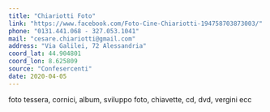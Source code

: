 ```yaml
---
title: "Chiariotti Foto"
link: "https://www.facebook.com/Foto-Cine-Chiariotti-194758703873003/"
phone: "0131.441.068 - 327.053.1041"
mail: "cesare.chiariotti@gmail.com"
address: "Via Galilei, 72 Alessandria"
coord_lat: 44.904801
coord_lon: 8.625809
source: "Confesercenti"
date: 2020-04-05
---
```


foto tessera, cornici, album, sviluppo foto, chiavette, cd, dvd, vergini ecc
